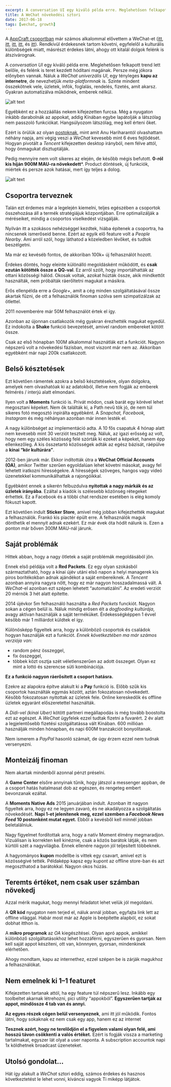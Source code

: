 ```yaml
---
excerpt: A conversation UI egy kiváló példa erre. Meglehetősen felkapott trend lett belőle, és felénk is teret kezdett hódítani magának.
title: A WeChat növekedési sztori
date: 2017-06-18
tags: [wechat, growth]
---
```


A [AppCraft csoportban](http://bit.ly/bpm-fb) már számos alkalommal elővettem a WeChat-et ([itt](http://bit.ly/sm-china-wechat), [itt](http://bit.ly/fb-f8-2015-ov), [itt](http://bit.ly/mobile-web-direction), [itt](http://bit.ly/meanwhile-in-asia), és [itt](http://bit.ly/mobile-ui-china)). Rendkívül érdekesnek tartom követni, egyfelelől a kulturális különbségek miatt, másrészt érdekes látni, ahogy ott kitalál dolgok felénk is átszivárognak.

A *conversation UI* egy kiváló példa erre. Meglehetősen felkapott trend lett belőle, és felénk is teret kezdett hódítani magának. Persze még jókora előnyben vannak. Náluk a *WeChat univerzális UI*, egy tényleges **kapu az internetre**, de nevezhetjük *meta-platformnak* is. Szinte mindent összekötnek vele, üzletek, infók, foglalás, rendelés, fizetés, amit akarsz. Gyakran automatizálva működnek, emberek nélkül.

![alt text](https://appcraft.hu/assets/img/wechat-story-01.png)

Egyébként ez a hozzáállás nekem kifejezetten furcsa. Még a nyugaton inkább darabolnák az appokat, addig Kínában egybe lapátolják a látszólag nem passzoló funkciókat. Hangsúlyozom látszólag, meg kell érteni őket.

Ezért is örülük az olyan [postoknak](http://bit.ly/wechat-growth-product), mint amit Anu Hariharantól olvashattam néhány napja, ami végig veszi a *WeChat* kevesebb mint 6 éves fejlődését. Hogyan pivotált a *Tencent* kifejezetten desktop irányból, nem félve attól, hogy önmagukat disztuptálják.

Pedig mennyire nem volt sikeres az elején, de később mégis befutott. **0-ról kis híján 900M MAU-ra növekedett***. Product döntések, új funkciók, miértek és persze azok hatásai, mert így teljes a dolog.

![alt text](https://appcraft.hu/assets/img/wechat-story-02.png)

## Csoportra terveznek

Talán ezt érdemes már a legelején kiemelni, teljes egészében a csoportok összehozása áll a termék stratégiájuk központjában. Erre optimalizálják a méréseiket, mindig a csoportos viselkedést vizsgálják.

Nyilván itt a szokásos nehézséggel kezdtek, hiába építenek a csoportra, ha nincsenek ismerőseid benne. Ezért az egyik elő feature volt a *People Nearby*. Ami arról szól, hogy láthatod a közeledben lévőket, és tudtok beszélgetni.

Ma már ez kevéséb fontos, de akkoriban 100k+ új felhasználót hozott.

Érdekes döntés, hogy eleinte különálló megoldásként működött, és **csak ezután kötötték össze a QQ-val**. Ez arról szólt, hogy importálhatták az ottani közösségi hálód. Okosak voltak, azokat húzták össze, akik mindkettőt használták, nem próbálták ráerőltetni magukat a másikra.

Erős ellenpélda erre a *Google+*, amit a cég minden szolgáltatásával össze akartak fűzni, de ott a felhasználók finoman szólva sem szimpatizálzak az ötlettel.

2011 novemberére már 50M felhasználót értek el így.

Azonban az újonnan csatlakozók még gyakran érezhették magukat egyedül. Ez indokolta a **Shake** funkció bevezetését, amivel random embereket kötött össze.

Csak az első hónapban 100M alkalommal hasznátlák ezt a funkciót. Nagyon népszerű volt a növekedési fázisban, most viszont már nem az. Akkoriban egyébként már napi 200k csatlakozott.

## Belső késztetések

Ezt követően rámentek azokra a belső késztetésekre, olyan dolgokra, amelyek nem olvashatóak ki az adatokból, illetve nem fogják az emberek felmérés / interjú alatt elmondani.

Ilyen volt a **Moments** funkció is. Privát módon, csak barát egy körével lehet megosztani képeket. Nem ők találták ki, a Path nevű tök jó, de nem túl sikeres fotó megosztó inpirálta egyébként. A *Snapchat, Facebook, Instagram* és még néhányan azonban már innen lesték el.

A nagy különbséget az implementáció adta. A 10 fős csapatuk 4 hónap alatt nem kevesebb mint 30 verziót tesztelt meg. Náluk, az igazi erősség az volt, hogy nem egy széles közösség felé szórták ki ezeket a képeket, hanem épp ellenkezőleg. A kis összetartó közösségek adták az egész bázisát, ráépülve a **kínai “kör kultúrára”**.

2012-ben járunk már. Ekkor indították útra a **WeChat Official Accounts (OA)**, amikor Twitter szerűen egyoldalúan lehet követni másokat, avagy fel lehetett iratkozni hírességekre. A hírességek szöveges, hangos vagy videó üzenetekkel kommunikálhattak a rajongóikkal.

Egyébként ennek a sikerén felbuzdulva **nyitottak a nagy márkák és az üzletek irányába**. Ezáltal a kiadók is szélesebb közönség rétegeket érhettek. Ez a Facebook és a többi chat rendszer esetében is elég komoly fókuszt kapott.

Ezt követően indult **Sticker Store**, amivel még jobban kifejezhették magukat a felhasználók. Frankó kis piactér épült erre. A felhasználók maguk dönthetik el mennyit adnak ezekért. Ez már évek óta hódít nálunk is. Ezen a ponton már bőven 300M MAU-nál járunk.

## Saját problémák

Hittek abban, hogy a nagy ötletek a saját problémák megoldásából jön.

Ennek első példája volt a **Red Packets**. Ez egy olyan szokásból származtatható, hogy a kínai újév utáni első napon a helyi managerek kis piros borítékokban adnak ajándékot a saját embereiknek. A *Tencent* azonban annyira nagyra nőtt, hogy ez már nagyon hosszadalmassá vált. A *WeChat*-el azonban ezt szépen lehetett “automatizálni”. Az eredeti verziót 20 mérnök 3 hét alatt építette.

2014 újévkor 5m felhasználó használta a *Red Packets* funckiót. Nagyon sokan a cégen belül is. Náluk mindig erősen élt a *dogfooding kultúrája*, avagy aktívan használják a saját terméküket. Érdekességképpen 1 évvel később már 1 milliárdot küldtek el így.

Különösképp figyeltek arra, hogy a különböző csoportok és családok hogyan használják ezt a funkciót. *Ennek következtében ma már számos verziója van:*

- random pénz összeggel,
- fix összeggel,
- többek közt osztja szét véletlenszerűen az adott összeget. Olyan ez mint a lottó és szerencse süti kombinációja.

**Ez a funkció nagyon ráerősített a csoport hatásra.**

Ezekre az alapokra építve alakult ki a **Pay** funkció is. Előbb szűk kis csoportok használták egymás között, aztán fokozatosan növekedett. Később fokozatosan nyitottak az üzletek fele. Online kereskedők és offline üzletek egyaránt előszeretettel használták.

A *Didi-vel (kínai Uber)* kötött partneri megállapodás is még tovább boostolta ezt az egészet. A *WeChat* ügyfelek ezzel tudtak fizetni a fuvarért. 2 év alatt a legjelentősebb fizetési szolgáltatássa vált Kínában. 600 millióan használják minden hónapban, és napi 600M tranzakciót bonyolítanak.

Nem ismerem a *PayPal* hasonló számait, de úgy érzem ezzel nem tudnak versenyezni.

## Monteizálj finoman

Nem akartak mindenből azonnal pénzt préselni.

A **Game Center** elsőre annyinak tűnik, hogy játszol a messenger appban, de a csoport hatás hatalmasat dob az egészen, és rengeteg embert bevonzanak ezáltal.

A **Moments Native Ads** 2015 januárjában indult. Azonban itt nagyon figyeltek arra, hogy ez ne legyen zavaró, és ne akadályozza a szolgáltatás növekedését. **Napi 1-et jelenítenek meg, ezzel szemben a *Facebook News Feed* 10 postonként mutat egyet.** Ebből a kevésből kell minnél jobban beletalálniuk.

Nagy figyelmet fordítottak arra, hogy a natív Moment élmény megmaradjon. Vizuálisan is korrekten kell kinéznie, csak a közös barátok látják, és nem kürtöli szét a nagyvilágba. Ennek ellenére nagyon jól teljesített többeknek.

A hagyományos **kupon** modellbe is vittek egy csavart, amivel ezt is közösségivé tették. Példaképp kapsz egy kupont az offline store-ban és azt megoszthatod a barátokkal. Nagyon okos húzás.

## Teremts értéket, nem csak user számban növekedj

Azzal mérik magukat, hogy mennyi feladatot lehet velük jól megoldani.

A **QR kód** nyugaton nem terjed el, náluk annál jobban, egyfajta link lett az offline világgal. Habár most már az Apple is beépítette alapból, ez sokat dobhat itthon is.

A **mikro programok** az *OA* kiegészítései. Olyan apró appok, amikkel különböző szolgáltatásokhoz lehet hozzáférni, egyszerűen és gyorsan. Nem kell saját appot készíteni, ott van, könnnyen, gyorsan, mindenkinek elérhetően.

Ahogy mondtam, kapu az internethez, ezzel szépen be is zárják magukhoz a felhasználókat.

## Nem emelnek ki 1–1 featuret

Kifejezetten tartanak attól, ha egy feature túl népszerű lesz. Inkább egy toolbeltet akarnak létrehozni, pici utility “appokból”. **Egyszerűen tartják az appot, mindössze 4 tab van és annyi.**

**Az egyes részek cégen belül versenyeznek**, ami itt jól működik. Fontos látni, hogy sokaknak ez nem csak egy app, hanem ez az internet

**Tesznek azért, hogy ne terelődjön el a figyelem valami olyan felé, ami hosszú távon csökkenti a valós értéket.**  Ezért is fogják vissza a marketing tartalmakat, egyszer lát olyat a user naponta. A subscription accountok napi 1x köldhetnek broadcast üzeneteket.

## Utolsó gondolat…

Hát így alakult a *WeChat* sztori eddig, számos érdekes és hasznos következtetést le lehet vonni, kíváncsi vagyok Ti miképp látjátok.
